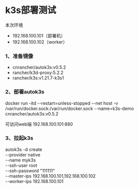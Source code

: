 # k3s部署测试

本次环境
- 192.168.100.101（部署机）
- 192.168.100.102（worker）

### 1、准备镜像
- cnrancher/autok3s:v0.5.2
- rancher/k3d-proxy:5.2.2
- rancher/k3s:v1.21.7-k3s1

### 2、部署autok3s
docker run -itd --restart=unless-stopped --net host -v /var/run/docker.sock:/var/run/docker.sock --name=k3s-demo cnrancher/autok3s:v0.5.2

可访问web端
192.168.100.101:880

### 3、拉起k3s
autok3s -d create \
    --provider native \
    --name myk3s \
    --ssh-user root \
    --ssh-password "111111" \
    --master-ips 192.168.100.101,192.168.100.102 \
    --worker-ips 192.168.100.101
